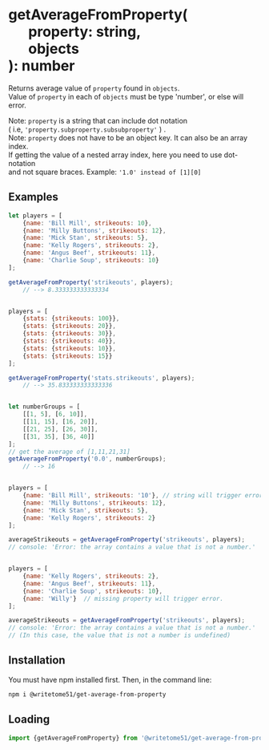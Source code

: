 # getAverageFromProperty(<br>&nbsp;&nbsp;&nbsp;&nbsp;&nbsp;&nbsp;property: string,<br>&nbsp;&nbsp;&nbsp;&nbsp;&nbsp;&nbsp;objects<br>): number

Returns average value of `property` found in `objects`.   
Value of `property` in each of `objects` must be type 'number', or else will error.  

Note: `property` is a string that can include dot notation  
( i.e,  `'property.subproperty.subsubproperty'` ) .  
Note:  `property` does not have to be an object key. It can also be an array index.  
If getting the value of a nested array index, here you need to use dot-notation  
and not square braces.  Example: `'1.0' instead of [1][0]`

## Examples
```js
let players = [
	{name: 'Bill Mill', strikeouts: 10},
	{name: 'Milly Buttons', strikeouts: 12},
	{name: 'Mick Stan', strikeouts: 5},
	{name: 'Kelly Rogers', strikeouts: 2},
	{name: 'Angus Beef', strikeouts: 11},
	{name: 'Charlie Soup', strikeouts: 10}
];

getAverageFromProperty('strikeouts', players);
    // --> 8.333333333333334


players = [
	{stats: {strikeouts: 100}},
	{stats: {strikeouts: 20}},
	{stats: {strikeouts: 30}},
	{stats: {strikeouts: 40}},
	{stats: {strikeouts: 10}},
	{stats: {strikeouts: 15}}
];

getAverageFromProperty('stats.strikeouts', players);
    // --> 35.833333333333336


let numberGroups = [
	[[1, 5], [6, 10]],
	[[11, 15], [16, 20]],
	[[21, 25], [26, 30]],
	[[31, 35], [36, 40]]
];
// get the average of [1,11,21,31]
getAverageFromProperty('0.0', numberGroups);
    // --> 16


players = [
	{name: 'Bill Mill', strikeouts: '10'}, // string will trigger error.
	{name: 'Milly Buttons', strikeouts: 12},
	{name: 'Mick Stan', strikeouts: 5},
	{name: 'Kelly Rogers', strikeouts: 2}
];

averageStrikeouts = getAverageFromProperty('strikeouts', players);
// console: 'Error: the array contains a value that is not a number.'


players = [
	{name: 'Kelly Rogers', strikeouts: 2},
	{name: 'Angus Beef', strikeouts: 11},
	{name: 'Charlie Soup', strikeouts: 10},
	{name: 'Willy'}  // missing property will trigger error.
];

averageStrikeouts = getAverageFromProperty('strikeouts', players);
// console: 'Error: the array contains a value that is not a number.'
// (In this case, the value that is not a number is undefined)
```

## Installation

You must have npm installed first.  Then, in the command line:

```bash
npm i @writetome51/get-average-from-property
```
## Loading
```js
import {getAverageFromProperty} from '@writetome51/get-average-from-property';
```
